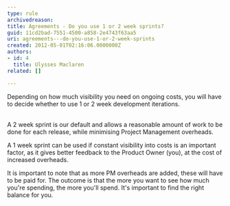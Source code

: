 ```yaml
---
type: rule
archivedreason: 
title: Agreements - Do you use 1 or 2 week sprints?
guid: 11cd2bad-7551-4500-a858-2e4743f63aa5
uri: agreements---do-you-use-1-or-2-week-sprints
created: 2012-05-01T02:16:06.0000000Z
authors:
- id: 4
  title: Ulysses Maclaren
related: []

---
```



Depending on how much visibility you need on ongoing costs, you will have to decide whether to use 1 or 2 week development iterations.
<br><excerpt class='endintro'></excerpt><br>
<p>​A 2 week sprint is our default and allows a reasonable amount of work to be done for each release, while minimising Project Management overheads. </p>
<p>A 1 week sprint can be used if constant visibility into costs is an important factor, as it gives better feedback to the Product Owner (you), at the cost of increased overheads.</p>
<p>It is important to note that as more PM overheads are added, these will have to be paid for. The outcome is that the more you want to see how much you're spending, the more you'll spend. It's important to find the right balance for you.</p>



